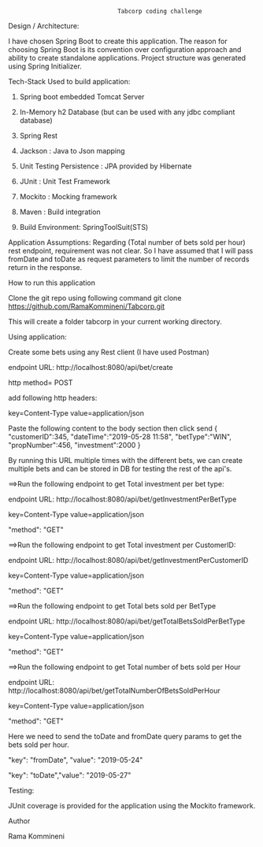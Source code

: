                                    Tabcorp coding challenge

Design / Architecture:

 I have chosen Spring Boot to create this application. The reason for choosing Spring Boot is its convention over configuration approach and ability to create standalone applications.
Project structure was generated using Spring Initializer.

Tech-Stack Used to build application:

1) Spring boot embedded Tomcat Server

2) In-Memory h2 Database (but can be used with any jdbc compliant database)

3) Spring Rest

4) Jackson : Java to Json mapping

5) Unit Testing Persistence : JPA provided by Hibernate

6) JUnit : Unit Test Framework

7) Mockito : Mocking framework

8) Maven : Build integration

9) Build Environment: SpringToolSuit(STS)


Application Assumptions:
Regarding (Total number of bets sold per hour) rest endpoint, requirement was not clear. So I have assumed that I will pass fromDate and toDate as request parameters to limit the number of records return in the response.


How to run this application

Clone the git repo using following command
git clone https://github.com/RamaKommineni/Tabcorp.git

This will create a folder tabcorp in your current working directory.

Using application:

Create some bets using any Rest client (I have used Postman)

endpoint URL: http://localhost:8080/api/bet/create

http method= POST

add following  http headers:
 
key=Content-Type value=application/json

Paste the following content to the body section then click send
{
 "customerID":345,
 "dateTime":"2019-05-28 11:58",
  "betType":"WIN",
  "propNumber":456,
  "investment":2000 
  }
  
By running this URL multiple times with the different bets, we can create multiple bets and can be stored in DB for testing the rest of the api's.
  
==>Run the following endpoint to get Total investment per bet type:

endpoint URL: http://localhost:8080/api/bet/getInvestmentPerBetType

key=Content-Type value=application/json

"method": "GET"


==>Run the following endpoint to get Total investment per CustomerID:

endpoint URL: http://localhost:8080/api/bet/getInvestmentPerCustomerID

key=Content-Type value=application/json

"method": "GET"



==>Run the following endpoint to get Total bets sold per BetType

endpoint URL: http://localhost:8080/api/bet/getTotalBetsSoldPerBetType

key=Content-Type value=application/json

"method": "GET"



==>Run the following endpoint to get Total number of bets sold per Hour

endpoint URL: http://localhost:8080/api/bet/getTotalNumberOfBetsSoldPerHour

key=Content-Type value=application/json

"method": "GET"

Here we need to send the toDate and fromDate query params to get the bets sold per hour.

"key": "fromDate", "value": "2019-05-24"

"key": "toDate","value": "2019-05-27"



Testing:

JUnit coverage is provided for the application using the Mockito framework.

Author

Rama Kommineni









